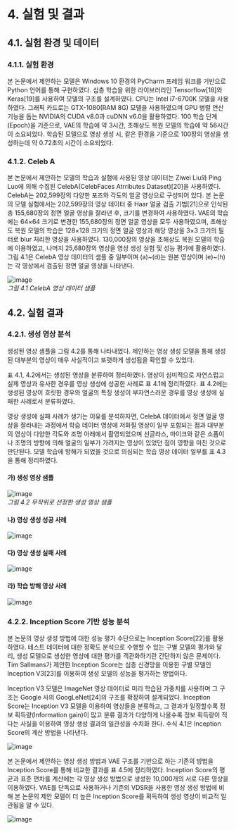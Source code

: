
# 4. 실험 및 결과

## 4.1. 실험 환경 및 데이터

### 4.1.1. 실험 환경
본 논문에서 제안하는 모델은 Windows 10 환경의 PyCharm 프레임 워크를 기반으로 Python 언어를 통해 구현하였다. 심층 학습을 위한 라이브러리인 Tensorflow[18]와 Keras[19]를 사용하여 모델의 구조를 설계하였다. CPU는 Intel i7-6700K 모델을 사용하였다. 그래픽 카드로는 GTX-1080(RAM 8G) 모델을 사용하였으며 GPU 병렬 연산 기능을 돕는 NVIDIA의 CUDA v8.0과 cuDNN v6.0을 활용하였다. 100 학습 단계(Epoch)을 기준으로, VAE의 학습에 약 3시간, 초해상도 복원 모델의 학습에 약 56시간이 소요되었다. 학습된 모델으로 영상 생성 시, 같은 환경을 기준으로 100장의 영상을 생성하는데 약 0.72초의 시간이 소요되었다.

### 4.1.2. Celeb A
본 논문에서 제안하는 모델의 학습과 실험에 사용된 영상 데이터는 Ziwei Liu와 Ping Luo에 의해 수집된 CelebA(CelebFaces Atrributes Dataset)[20]을 사용하였다. CelebA는 202,599장의 다양한 포즈와 각도의 얼굴 영상으로 구성되어 있다. 본 논문의 모델 실험에서는 202,599장의 영상 데이터 중 Haar 얼굴 검출 기법[21]으로 인식된 총 155,680장의 정면 얼굴 영상을 잘라낸 후, 크기를 변경하여 사용하였다. VAE의 학습에는 64×64 크기로 변경한 155,680장의 정면 얼굴 영상을 모두 사용하였으며, 초해상도 복원 모델의 학습은 128×128 크기의 정면 얼굴 영상과 해당 영상을 3×3 크기의 필터로 blur 처리한 영상을 사용하였다. 130,000장의 영상을 초해상도 복원 모델의 학습에 이용하였고, 나머지 25,680장의 영상을 영상 생성 실험 및 성능 평가에 활용하였다. 그림 4.1은 CelebA 영상 데이터의 샘플 중 일부이며 (a)~(d)는 원본 영상이며 (e)~(h)는 각 영상에서 검출된 정면 얼굴 영상을 나타낸다.

![image](https://user-images.githubusercontent.com/12293076/50125785-b3c2da00-02ad-11e9-9ef6-4befc918e7e0.png)
<br/> _그림 4.1 CelebA 영상 데이터 샘플_

## 4.2. 실험 결과

### 4.2.1. 생성 영상 분석

생성된 영상 샘플을 그림 4.2를 통해 나타내었다. 제안하는 영상 생성 모델을 통해 생성된 대부분의 영상이 매우 사실적이고 또렷하게 생성됨을 확인할 수 있었다. 

표 4.1, 4.2에서는 생성된 영상을 분류하여 정리하였다. 영상이 심미적으로 자연스럽고 실제 영상과 유사한 경우를 영상 생성에 성공한 사례로 표 4.1에 정리하였다. 표 4.2에는 생성된 영상이 흐릿한 경우와 얼굴의 특징 생성이 부자연스러운 경우를 영상 생성에 실패한 사례로서 분류하였다. 

영상 생성에 실패 사례가 생기는 이유를 분석하자면, CelebA 데이터에서 정면 얼굴 영상을 잘라내는 과정에서 학습 데이터 영상에 저화질 영상이 일부 포함되는 점과 대부분의 영상이 다양한 각도와 조명 아래에서 촬영되었으며 선글라스, 마이크와 같은 소품이나 조명의 방향에 의해 얼굴의 일부가 가려지는 영상이 있었던 점이 영향을 미친 것으로 판단된다. 모델 학습에 방해가 되었을 것으로 의심되는 학습 영상 데이터 일부를 표 4.3을 통해 정리하였다.

#### 가) 생성 영상 샘플

![image](https://user-images.githubusercontent.com/12293076/50125807-bd4c4200-02ad-11e9-9112-960302aab16d.png)<br/> _그림 4.2 무작위로 선정한 생성 영상 샘플_

#### 나) 영상 생성 성공 사례

![image](https://user-images.githubusercontent.com/12293076/50125855-e53ba580-02ad-11e9-8718-3f92a006f091.png)

#### 다) 영상 생성 실패 사례

![image](https://user-images.githubusercontent.com/12293076/50125880-fc7a9300-02ad-11e9-992e-829aecdbfa49.png)

#### 라) 학습 방해 영상 사례

![image](https://user-images.githubusercontent.com/12293076/50125902-12885380-02ae-11e9-950e-226b421cece3.png)

### 4.2.2. Inception Score 기반 성능 분석
본 논문의 영상 생성 방법에 대한 성능 평가 수단으로는 Inception Score[22]를 활용하였다. 테스트 데이터에 대한 정확도 분석으로 수행할 수 있는 구별 모델의 평가와 달리, 생성 모델으로 생성한 영상에 대한 평가를 객관화하기란 간단하지 않은 문제이다. Tim Sallmans가 제안한 Inception Score는 심층 신경망을 이용한 구별 모델인 Inception V3[23]를 이용하여 생성 모델의 성능을 평가하는 방법이다.

Inception V3 모델은 ImageNet 영상 데이터로 미리 학습된 가중치를 사용하며 그 구조는 Google 사의 GoogLeNet[24]의 구조를 확장하여 설계되었다. Inception Score는 Inception V3 모델을 이용하여 영상들을 분류하고, 그 결과가 일정할수록 정보 획득량(Information gain)이 많고 분류 결과가 다양하게 나올수록 정보 획득량이 적다는 사실을 이용하여 영상 생성 결과의 일관성을 수치화 한다. 수식 4.1은 Inception Score의 계산 방법을 나타낸다.

![image](https://user-images.githubusercontent.com/12293076/50126000-7d398f00-02ae-11e9-9970-c3a141b14c1e.png)

본 논문에서 제안하는 영상 생성 방법과 VAE 구조를 기반으로 하는 기존의 방법을 Inception Score를 통해 비교한 결과를 표 4.5에 정리하였다. Inception Score의 평균과 표준 편차를 계산에는 각 영상 생성 방법으로 생성한 10,000개의 서로 다른 영상을 이용하였다. VAE를 단독으로 사용하거나 기존의 VDSR을 사용한 영상 생성 방법에 비해 본 논문의 제안 모델이 더 높은 Inception Score를 획득하여 생성 영상이 비교적 일관됨을 알 수 있다.

![image](https://user-images.githubusercontent.com/12293076/50126020-8aef1480-02ae-11e9-85e9-3aeaeb3afefe.png)

